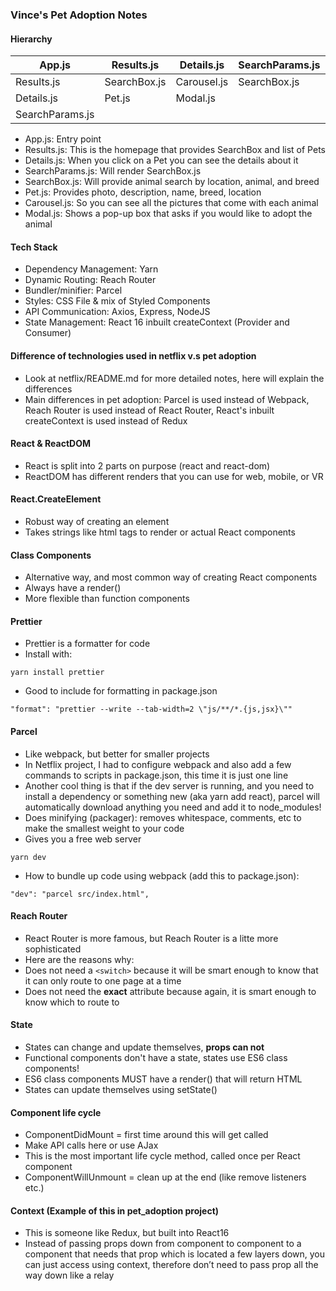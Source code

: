 ### Vince's Pet Adoption Notes

#### Hierarchy

| App.js          | Results.js   | Details.js  | SearchParams.js | SearchBox.js | Pet.js | Carousel.js | Modal.js |
| --------------- | ------------ | ----------- | --------------- | ------------ | ------ | ----------- | -------- |
| Results.js      | SearchBox.js | Carousel.js | SearchBox.js    |              |        |             |          |
| Details.js      | Pet.js       | Modal.js    |                 |              |        |             |          |
| SearchParams.js |              |             |                 |              |        |             |          |

- App.js: Entry point
- Results.js: This is the homepage that provides SearchBox and list of Pets
- Details.js: When you click on a Pet you can see the details about it
- SearchParams.js: Will render SearchBox.js
- SearchBox.js: Will provide animal search by location, animal, and breed
- Pet.js: Provides photo, description, name, breed, location
- Carousel.js: So you can see all the pictures that come with each animal
- Modal.js: Shows a pop-up box that asks if you would like to adopt the animal

#### Tech Stack

- Dependency Management: Yarn
- Dynamic Routing: Reach Router
- Bundler/minifier: Parcel
- Styles: CSS File & mix of Styled Components
- API Communication: Axios, Express, NodeJS
- State Management: React 16 inbuilt createContext (Provider and Consumer)

#### Difference of technologies used in netflix v.s pet adoption

- Look at netflix/README.md for more detailed notes, here will explain the
  differences
- Main differences in pet adoption: Parcel is used instead of Webpack, Reach
  Router is used instead of React Router, React's inbuilt createContext is used
  instead of Redux

#### React & ReactDOM

- React is split into 2 parts on purpose (react and react-dom)
- ReactDOM has different renders that you can use for web, mobile, or VR

#### React.CreateElement

- Robust way of creating an element
- Takes strings like html tags to render or actual React components

#### Class Components

- Alternative way, and most common way of creating React components
- Always have a render()
- More flexible than function components

#### Prettier

- Prettier is a formatter for code
- Install with:

```
yarn install prettier
```

- Good to include for formatting in package.json

```
"format": "prettier --write --tab-width=2 \"js/**/*.{js,jsx}\""
```

#### Parcel

- Like webpack, but better for smaller projects
- In Netflix project, I had to configure webpack and also add a few commands to
  scripts in package.json, this time it is just one line
- Another cool thing is that if the dev server is running, and you need to
  install a dependency or something new (aka yarn add react), parcel will
  automatically download anything you need and add it to node_modules!
- Does minifying (packager): removes whitespace, comments, etc to make the
  smallest weight to your code
- Gives you a free web server

```
yarn dev
```

- How to bundle up code using webpack (add this to package.json):

```
"dev": "parcel src/index.html",
```

#### Reach Router

- React Router is more famous, but Reach Router is a litte more sophisticated
- Here are the reasons why:
- Does not need a `<switch>` because it will be smart enough to know that it can
  only route to one page at a time
- Does not need the **exact** attribute because again, it is smart enough to
  know which to route to

#### State

- States can change and update themselves, **props can not**
- Functional components don't have a state, states use ES6 class components!
- ES6 class components MUST have a render() that will return HTML
- States can update themselves using setState()

#### Component life cycle

- ComponentDidMount = first time around this will get called
- Make API calls here or use AJax
- This is the most important life cycle method, called once per React component
- ComponentWillUnmount = clean up at the end (like remove listeners etc.)

#### Context (Example of this in pet_adoption project)

- This is someone like Redux, but built into React16
- Instead of passing props down from component to component to a component that
  needs that prop which is located a few layers down, you can just access using
  context, therefore don’t need to pass prop all the way down like a relay
